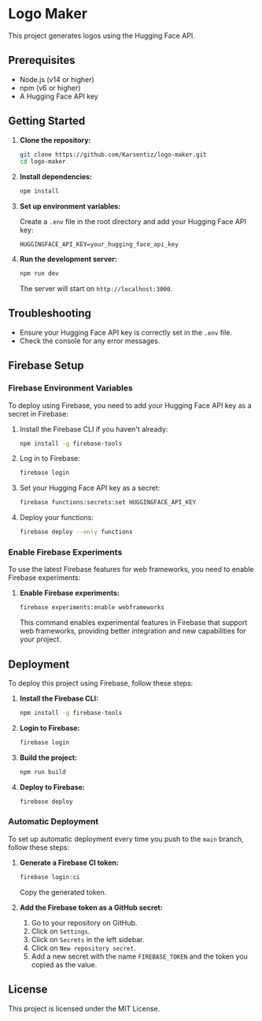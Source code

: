 # Logo Maker

This project generates logos using the Hugging Face API.

## Prerequisites

- Node.js (v14 or higher)
- npm (v6 or higher)
- A Hugging Face API key

## Getting Started

1. **Clone the repository:**

   ```sh
   git clone https://github.com/Karsentiz/logo-maker.git
   cd logo-maker
   ```

2. **Install dependencies:**

   ```sh
   npm install
   ```

3. **Set up environment variables:**

   Create a `.env` file in the root directory and add your Hugging Face API key:

   ```env
   HUGGINGFACE_API_KEY=your_hugging_face_api_key
   ```

4. **Run the development server:**

   ```sh
   npm run dev
   ```

   The server will start on `http://localhost:3000`.

## Troubleshooting

- Ensure your Hugging Face API key is correctly set in the `.env` file.
- Check the console for any error messages.

## Firebase Setup

### Firebase Environment Variables

To deploy using Firebase, you need to add your Hugging Face API key as a secret in Firebase:

1. Install the Firebase CLI if you haven't already:

   ```sh
   npm install -g firebase-tools
   ```

2. Log in to Firebase:

   ```sh
   firebase login
   ```

3. Set your Hugging Face API key as a secret:

   ```sh
   firebase functions:secrets:set HUGGINGFACE_API_KEY
   ```

4. Deploy your functions:

   ```sh
   firebase deploy --only functions
   ```

### Enable Firebase Experiments

To use the latest Firebase features for web frameworks, you need to enable Firebase experiments:

1. **Enable Firebase experiments:**

   ```sh
   firebase experiments:enable webframeworks
   ```

   This command enables experimental features in Firebase that support web frameworks, providing better integration and new capabilities for your project.

## Deployment

To deploy this project using Firebase, follow these steps:

1. **Install the Firebase CLI:**

   ```sh
   npm install -g firebase-tools
   ```

2. **Login to Firebase:**

   ```sh
   firebase login
   ```

3. **Build the project:**

   ```sh
   npm run build
   ```

4. **Deploy to Firebase:**

   ```sh
   firebase deploy
   ```

### Automatic Deployment

To set up automatic deployment every time you push to the `main` branch, follow these steps:

1. **Generate a Firebase CI token:**

   ```sh
   firebase login:ci
   ```

   Copy the generated token.

2. **Add the Firebase token as a GitHub secret:**

   1. Go to your repository on GitHub.
   2. Click on `Settings`.
   3. Click on `Secrets` in the left sidebar.
   4. Click on `New repository secret`.
   5. Add a new secret with the name `FIREBASE_TOKEN` and the token you copied as the value.

## License

This project is licensed under the MIT License.
